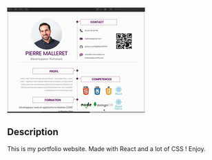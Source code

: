 ![Demo test gif](src/assets/cv.gif)

## Description

This is my portfolio website.
Made with React and a lot of CSS !
Enjoy.
